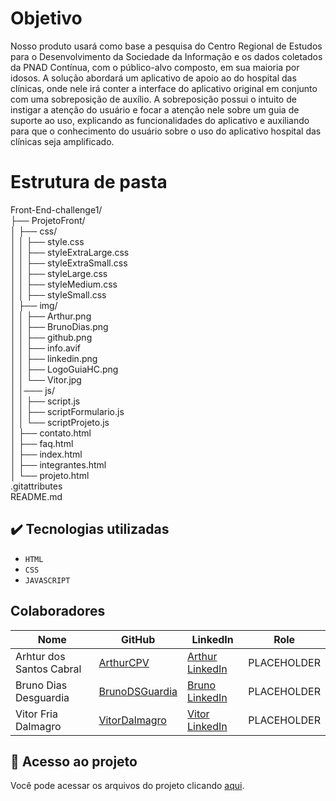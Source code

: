 
# Objetivo

 

Nosso produto usará como base a pesquisa do Centro Regional de Estudos para o Desenvolvimento da Sociedade da Informação e os dados coletados da PNAD Contínua, com o público-alvo composto, em sua maioria por idosos. A solução abordará um aplicativo de apoio ao do hospital das clínicas, onde nele irá conter a interface do aplicativo original em conjunto com uma sobreposição de auxílio. A sobreposição possui o intuito de instigar a atenção do usuário e focar a atenção nele sobre um guia de suporte ao uso, explicando as funcionalidades do aplicativo e auxiliando para que o conhecimento do usuário sobre o uso do aplicativo hospital das clínicas seja amplificado. 

# Estrutura de pasta



Front-End-challenge1/  
├── ProjetoFront/  
│   ├── css/  
│   │   ├── style.css  
│   │   ├── styleExtraLarge.css  
│   │   ├── styleExtraSmall.css  
│   │   ├── styleLarge.css  
│   │   ├── styleMedium.css  
│   │   ├── styleSmall.css  
│   ├── img/  
│   │   ├── Arthur.png  
│   │   ├── BrunoDias.png  
│   │   ├── github.png    
│   │   ├── info.avif  
│   │   ├── linkedin.png  
│   │   ├── LogoGuiaHC.png  
│   │   └── Vitor.jpg  
│   │─── js/             
│   │   ├── script.js  
│   │   ├── scriptFormulario.js  
│   │   └── scriptProjeto.js  
│   ├── contato.html  
│   ├── faq.html  
│   ├── index.html  
│   ├── integrantes.html  
│   └── projeto.html  
.gitattributes  
README.md  





## ✔️ Tecnologias utilizadas

- ``HTML``
- ``CSS``
- ``JAVASCRIPT``


## Colaboradores

| Nome                      | GitHub                                                              | LinkedIn | Role           |
|---------------------------|---------------------------------------------------------------------|----------|----------------|
| Arhtur dos Santos Cabral    |  [ArthurCPV](https://github.com/ArthurCPV)                                                                     |    [Arthur LinkedIn](https://www.linkedin.com/in/arthur-cabral2101/)      | PLACEHOLDER    |
| Bruno Dias Desguardia           | [BrunoDSGuardia](https://github.com/BrunoDSGuardia)                             |    [Bruno LinkedIn](https://www.linkedin.com/in/bruno-dias-de-souza-guardia-b0a668302/)      | PLACEHOLDER    |
| Vitor Fria Dalmagro                   | [VitorDalmagro](https://github.com/VitorDalmagro)                                                                     |  [Vitor LinkedIn](https://www.linkedin.com/in/vitor-dalmagro-b75722366/)        | PLACEHOLDER    |


## 📁 Acesso ao projeto
Você pode acessar os arquivos do projeto clicando [aqui](https://github.com/BrunoDSGuardia/Front-End-chalenge1).